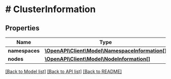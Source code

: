 # # ClusterInformation

## Properties

Name | Type | Description | Notes
------------ | ------------- | ------------- | -------------
**namespaces** | [**\OpenAPI\Client\Model\NamespaceInformation[]**](NamespaceInformation.md) |  | [optional]
**nodes** | [**\OpenAPI\Client\Model\NodeInformation[]**](NodeInformation.md) |  | [optional]

[[Back to Model list]](../../README.md#models) [[Back to API list]](../../README.md#endpoints) [[Back to README]](../../README.md)
